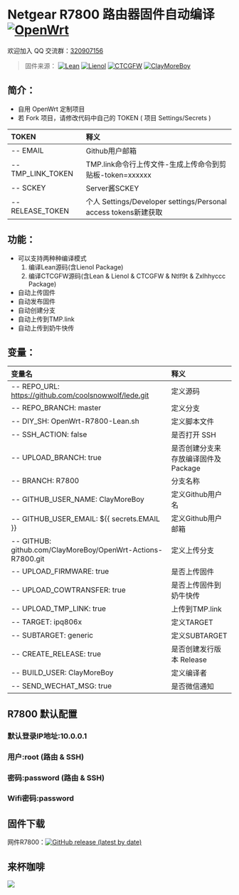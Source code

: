 # Netgear R7800 路由器固件自动编译 [![OpenWrt](https://img.shields.io/badge/From-OpenWrt-blue.svg?style=for-the-badge&logo=appveyor)](https://github.com/openwrt/openwrt) 
欢迎加入 QQ 交流群：[320907156](https://shang.qq.com/wpa/qunwpa?idkey=270264af86f9a325a0caf527654d13f0f4242c1a7dd433de3cdea880713676a9)
>固件来源：
[![Lean](https://img.shields.io/badge/Lede-Lean-red.svg?style=flat&logo=appveyor)](https://github.com/coolsnowwolf/lede) 
 [![Lienol](https://img.shields.io/badge/Package-Lienol-blueviolet.svg?style=flat&logo=appveyor)](https://github.com/Lienol/openwrt-package)  [![CTCGFW](https://img.shields.io/badge/OpenWrt-CTCGFW-orange.svg?style=flat&logo=appveyor)](https://github.com/project-openwrt/openwrt) [![ClayMoreBoy](https://img.shields.io/badge/Mod-ClayMoreBoy-success.svg?style=flat&logo=appveyor)](https://github.com/ClayMoreBoy)

## 简介：
- 自用 OpenWrt 定制项目
- 若 Fork 项目，请修改代码中自己的 TOKEN ( 项目 Settings/Secrets )

| TOKEN | 释义 |
| :--- | :--- |
| -- EMAIL  | Github用户邮箱 |
| -- TMP_LINK_TOKEN| TMP.link命令行上传文件-生成上传命令到剪贴板-token=xxxxxx |
| -- SCKEY | Server酱SCKEY |
| -- RELEASE_TOKEN | 个人 Settings/Developer settings/Personal access tokens新建获取 |

## 功能：
- 可以支持两种种编译模式
  1. 编译Lean源码(含Lienol Package)
  2. 编译CTCGFW源码(含Lean & Lienol & CTCGFW & Ntlf9t & Zxlhhyccc Package)
- 自动上传固件
- 自动发布固件
- 自动创建分支
- 自动上传到TMP.link
- 自动上传到奶牛快传

## 变量：

| 变量名 | 释义 |
| :--- | :--- |
| -- REPO_URL: https://github.com/coolsnowwolf/lede.git  | 定义源码 |
| -- REPO_BRANCH: master | 定义分支 |
| -- DIY_SH: OpenWrt-R7800-Lean.sh | 定义脚本文件 |
| -- SSH_ACTION: false |是否打开 SSH |
| -- UPLOAD_BRANCH: true | 是否创建分支来存放编译固件及Package |
| -- BRANCH: R7800 | 分支名称 |
| -- GITHUB_USER_NAME: ClayMoreBoy | 定义Github用户名 |
| -- GITHUB_USER_EMAIL: ${{ secrets.EMAIL }} |定义Github用户邮箱 |
| -- GITHUB: github.com/ClayMoreBoy/OpenWrt-Actions-R7800.git | 定义上传分支 |
| -- UPLOAD_FIRMWARE: true | 是否上传固件| 
| -- UPLOAD_COWTRANSFER: true | 是否上传固件到奶牛快传 |
| -- UPLOAD_TMP_LINK: true| 上传到TMP.link |
| -- TARGET: ipq806x | 定义TARGET |
| -- SUBTARGET: generic | 定义SUBTARGET |
| -- CREATE_RELEASE: true | 是否创建发行版本 Release |
| -- BUILD_USER: ClayMoreBoy | 定义编译者 | 
| -- SEND_WECHAT_MSG: true | 是否微信通知 | 

## R7800 默认配置
### 默认登录IP地址:10.0.0.1
###           用户:root       (路由 & SSH)
###           密码:password   (路由 & SSH)
###       Wifi密码:password

## 固件下载
网件R7800：[![GitHub release (latest by date)](https://img.shields.io/github/v/release/ClayMoreBoy/OpenWrt-Actions-R7800?style=for-the-badge&label=Download)](https://github.com/ClayMoreBoy/OpenWrt-Actions-R7800/releases/latest)


## 来杯咖啡

![](https://raw.githubusercontent.com/ClayMoreBoy/OpenWrt-Actions-R7800/master/Sponsor.png)
